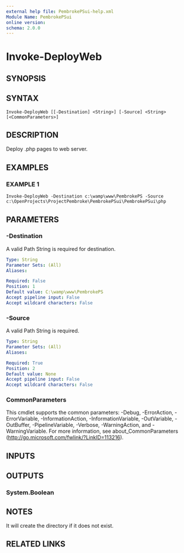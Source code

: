 ```yaml
---
external help file: PembrokePSui-help.xml
Module Name: PembrokePSui
online version:
schema: 2.0.0
---
```


# Invoke-DeployWeb

## SYNOPSIS

## SYNTAX

```
Invoke-DeployWeb [[-Destination] <String>] [-Source] <String> [<CommonParameters>]
```

## DESCRIPTION
Deploy .php pages to web server.

## EXAMPLES

### EXAMPLE 1
```
Invoke-DeployWeb -Destination c:\wamp\www\PembrokePS -Source c:\OpenProjects\ProjectPembroke\PembrokePSui\PembrokePSui\php
```

## PARAMETERS

### -Destination
A valid Path String is required for destination.

```yaml
Type: String
Parameter Sets: (All)
Aliases:

Required: False
Position: 1
Default value: C:\wamp\www\PembrokePS
Accept pipeline input: False
Accept wildcard characters: False
```

### -Source
A valid Path String is required.

```yaml
Type: String
Parameter Sets: (All)
Aliases:

Required: True
Position: 2
Default value: None
Accept pipeline input: False
Accept wildcard characters: False
```

### CommonParameters
This cmdlet supports the common parameters: -Debug, -ErrorAction, -ErrorVariable, -InformationAction, -InformationVariable, -OutVariable, -OutBuffer, -PipelineVariable, -Verbose, -WarningAction, and -WarningVariable.
For more information, see about_CommonParameters (http://go.microsoft.com/fwlink/?LinkID=113216).

## INPUTS

## OUTPUTS

### System.Boolean

## NOTES
It will create the directory if it does not exist.

## RELATED LINKS
